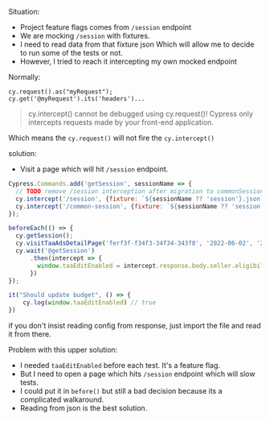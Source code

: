 Situation:
- Project feature flags comes from ```/session``` endpoint
- We are mocking ```/session``` with fixtures.
- I need to read data from that fixture json Which will allow me to decide to run some of the tests or not.
- However, I tried to reach it intercepting my own mocked endpoint


Normally:
```
cy.request().as("myRequest");
cy.get('@myRequest').its('headers')...
```



> cy.intercept() cannot be debugged using cy.request()! Cypress only intercepts requests made by your front-end application.

Which means the `cy.request()` will not fire the `cy.intercept()`



solution:
- Visit a page which will hit ```/session``` endpoint.
```js
Cypress.Commands.add('getSession', sessionName => {  
  // TODO remove /session interception after migration to commonSession  
  cy.intercept('/session', {fixture: `${sessionName ?? 'session'}.json`}).as('getSession');  
  cy.intercept('/common-session', {fixture: `${sessionName ?? 'session'}.json`}).as('getSession');  
});

beforeEach(() => {  
  cy.getSession();  
  cy.visitTaaAdsDetailPage('ferf3f-f34f3-34f34-343f8', '2022-06-02', '2022-06-30')  
  cy.wait('@getSession')  
      .then(intercept => {  
        window.taaEditEnabled = intercept.response.body.seller.eligibility.featureFlags.taaEditEnabled  
      }) 
});

it("Should update budget", () => {
	cy.log(window.taaEditEnabled) // true
})
```


if you don't insist reading config from response, just import the file and read it from there.

Problem with this upper solution:
- I needed ```taaEditEnabled``` before each test. It's a feature flag.
- But I need to open a page which hits ```/session``` endpoint which will slow tests.
- I could put it in ```before()``` but still a bad decision because its a complicated walkaround.
- Reading from json is the best solution.